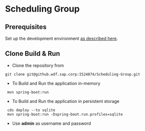 # Scheduling Group

## Prerequisites
Set up the development environment [as described here](https://cap.cloud.sap/docs/java/getting-started).

## Clone Build & Run
- Clone the repository from 
```
git clone git@github.wdf.sap.corp:I524874/Scheduling-Group.git
```
- To Build and Run the application in-memory
```
 mvn spring-boot:run
```
- To Build and Run the application in persistent storage
```
 cds deploy --to sqlite
 mvn spring-boot:run -Dspring-boot.run.profiles=sqlite
```
- Use **admin** as username and password
